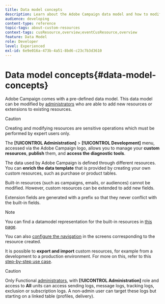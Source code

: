 ```yaml
---
title: Data model concepts
description: Learn about the Adobe Campaign data model and how to modify it.
audience: developing
content-type: reference
topic-tags: about-custom-resources
context-tags: cusResource,overview;eventCusResource,overview
feature: Data Model
role: Developer
level: Experienced
exl-id: 6e9e016a-473b-4a51-8bd6-c23c7b3d3610
---
```

# Data model concepts{#data-model-concepts}

Adobe Campaign comes with a pre-defined data model. This data model can be modified by [administrators](../../administration/using/users-management.md#functional-administrators) who are able to add new resources or extensions to existing resources.

>[!CAUTION]
>
>Creating and modifying resources are sensitive operations which must be performed by expert users only.

The **[!UICONTROL Administration]** > **[!UICONTROL Development]** menu, accessed via the Adobe Campaign logo, allows you to manage your **custom resources**, **publish** them, and **access the diagnostic tools**.

The data used by Adobe Campaign is defined through different resources. You can **enrich the data template** that is provided by creating your own custom resources, such as purchase or product tables.

Built-in resources (such as campaigns, emails, or audiences) cannot be modified. However, custom resources can be extended to add new fields.

Extension fields are generated with a prefix so that they never conflict with the built-in fields.

>[!NOTE]
>
>You can find a datamodel representation for the built-in resources in [this page](../../developing/using/datamodel-introduction.md).

You can also [configure the navigation](configuring-the-screen-definition.md) in the screens corresponding to the resource created.

It is possible to **export and import** custom resources, for example from a development to a production environment. For more on this, refer to this [step-by-step use case](../../automating/using/exporting-importing-custom-resources.md).

>[!CAUTION]
>
>Only Functional [administrators](../../administration/using/users-management.md#functional-administrators), with **[!UICONTROL Administration]** role and access to **All** units can access sending logs, message logs, tracking logs, exclusion or subscription logs. A non-admin user can target these logs but starting on a linked table (profiles, delivery).
